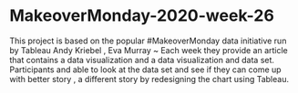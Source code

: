 # MakeoverMonday-2020-week-26

This project is based on the popular #MakeoverMonday data initiative run by Tableau Andy Kriebel , Eva Murray ~ Each week they provide an article that contains a data visualization and a data visualization and data set. Participants and able to look at the data set and see if they can come up with better story , a different story by redesigning the chart using Tableau.
